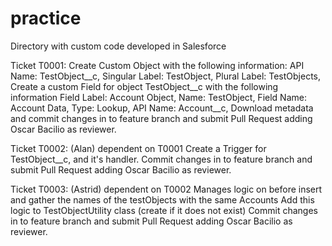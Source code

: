 # practice
Directory with custom code developed in Salesforce


Ticket T0001:
Create Custom Object with the following information:
  API Name: 
    TestObject__c, 
  Singular Label: 
    TestObject, 
  Plural Label: 
    TestObjects,
Create a custom Field for object TestObject__c with the following information
  Field Label: 
    Account	Object, 
  Name:	
    TestObject, 
  Field Name:	
    Account	Data, 
  Type:	
    Lookup, 
  API Name:	
    Account__c, 
Download metadata and commit changes in to feature branch and submit Pull Request adding Oscar Bacilio as reviewer.

Ticket T0002: (Alan) dependent on T0001
Create a Trigger for TestObject__c, and it's handler.
Commit changes in to feature branch and submit Pull Request adding Oscar Bacilio as reviewer.

Ticket T0003: (Astrid) dependent on T0002
Manages logic on before insert and gather the names of the testObjects with the same Accounts
Add this logic to TestObjectUtility class (create if it does not exist)
Commit changes in to feature branch and submit Pull Request adding Oscar Bacilio as reviewer.
